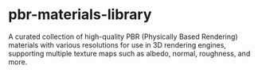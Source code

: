 # pbr-materials-library
A curated collection of high-quality PBR (Physically Based Rendering) materials with various resolutions for use in 3D rendering engines, supporting multiple texture maps such as albedo, normal, roughness, and more.
